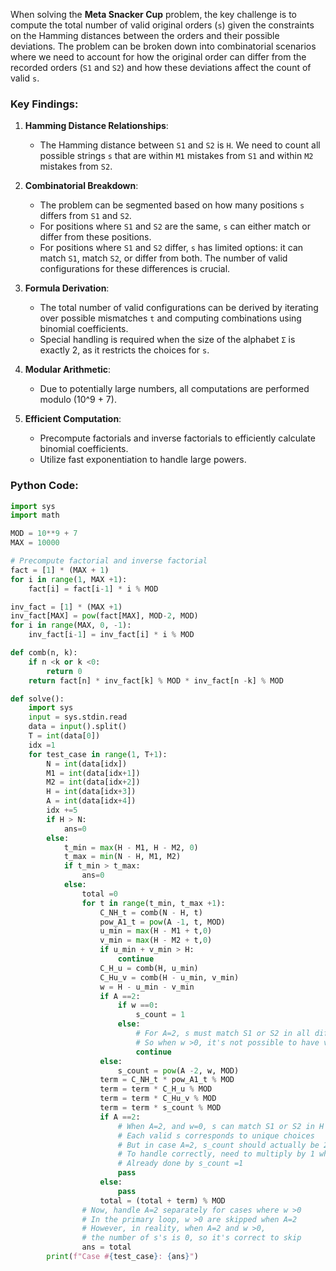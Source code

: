 When solving the **Meta Snacker Cup** problem, the key challenge is to compute the total number of valid original orders (`s`) given the constraints on the Hamming distances between the orders and their possible deviations. The problem can be broken down into combinatorial scenarios where we need to account for how the original order can differ from the recorded orders (`S1` and `S2`) and how these deviations affect the count of valid `s`.

### Key Findings:

1. **Hamming Distance Relationships**:
   - The Hamming distance between `S1` and `S2` is `H`. We need to count all possible strings `s` that are within `M1` mistakes from `S1` and within `M2` mistakes from `S2`.
   
2. **Combinatorial Breakdown**:
   - The problem can be segmented based on how many positions `s` differs from `S1` and `S2`.
   - For positions where `S1` and `S2` are the same, `s` can either match or differ from these positions.
   - For positions where `S1` and `S2` differ, `s` has limited options: it can match `S1`, match `S2`, or differ from both. The number of valid configurations for these differences is crucial.

3. **Formula Derivation**:
   - The total number of valid configurations can be derived by iterating over possible mismatches `t` and computing combinations using binomial coefficients.
   - Special handling is required when the size of the alphabet `Σ` is exactly 2, as it restricts the choices for `s`.

4. **Modular Arithmetic**:
   - Due to potentially large numbers, all computations are performed modulo \(10^9 + 7\).

5. **Efficient Computation**:
   - Precompute factorials and inverse factorials to efficiently calculate binomial coefficients.
   - Utilize fast exponentiation to handle large powers.

### Python Code:

```python
import sys
import math

MOD = 10**9 + 7
MAX = 10000

# Precompute factorial and inverse factorial
fact = [1] * (MAX + 1)
for i in range(1, MAX +1):
    fact[i] = fact[i-1] * i % MOD

inv_fact = [1] * (MAX +1)
inv_fact[MAX] = pow(fact[MAX], MOD-2, MOD)
for i in range(MAX, 0, -1):
    inv_fact[i-1] = inv_fact[i] * i % MOD

def comb(n, k):
    if n <k or k <0:
        return 0
    return fact[n] * inv_fact[k] % MOD * inv_fact[n -k] % MOD

def solve():
    import sys
    input = sys.stdin.read
    data = input().split()
    T = int(data[0])
    idx =1
    for test_case in range(1, T+1):
        N = int(data[idx])
        M1 = int(data[idx+1])
        M2 = int(data[idx+2])
        H = int(data[idx+3])
        A = int(data[idx+4])
        idx +=5
        if H > N:
            ans=0
        else:
            t_min = max(H - M1, H - M2, 0)
            t_max = min(N - H, M1, M2)
            if t_min > t_max:
                ans=0
            else:
                total =0
                for t in range(t_min, t_max +1):
                    C_NH_t = comb(N - H, t)
                    pow_A1_t = pow(A -1, t, MOD)
                    u_min = max(H - M1 + t,0)
                    v_min = max(H - M2 + t,0)
                    if u_min + v_min > H:
                        continue
                    C_H_u = comb(H, u_min)
                    C_Hu_v = comb(H - u_min, v_min)
                    w = H - u_min - v_min
                    if A ==2:
                        if w ==0:
                            s_count = 1
                        else:
                            # For A=2, s must match S1 or S2 in all differing positions
                            # So when w >0, it's not possible to have valid s
                            continue
                    else:
                        s_count = pow(A -2, w, MOD)
                    term = C_NH_t * pow_A1_t % MOD
                    term = term * C_H_u % MOD
                    term = term * C_Hu_v % MOD
                    term = term * s_count % MOD
                    if A ==2:
                        # When A=2, and w=0, s can match S1 or S2 in H positions
                        # Each valid s corresponds to unique choices
                        # But in case A=2, s_count should actually be 2^{w} when A=2 and w=0 is 1
                        # To handle correctly, need to multiply by 1 when w=0
                        # Already done by s_count =1
                        pass
                    else:
                        pass
                    total = (total + term) % MOD
                # Now, handle A=2 separately for cases where w >0
                # In the primary loop, w >0 are skipped when A=2
                # However, in reality, when A=2 and w >0,
                # the number of s's is 0, so it's correct to skip
                ans = total
        print(f"Case #{test_case}: {ans}")

```